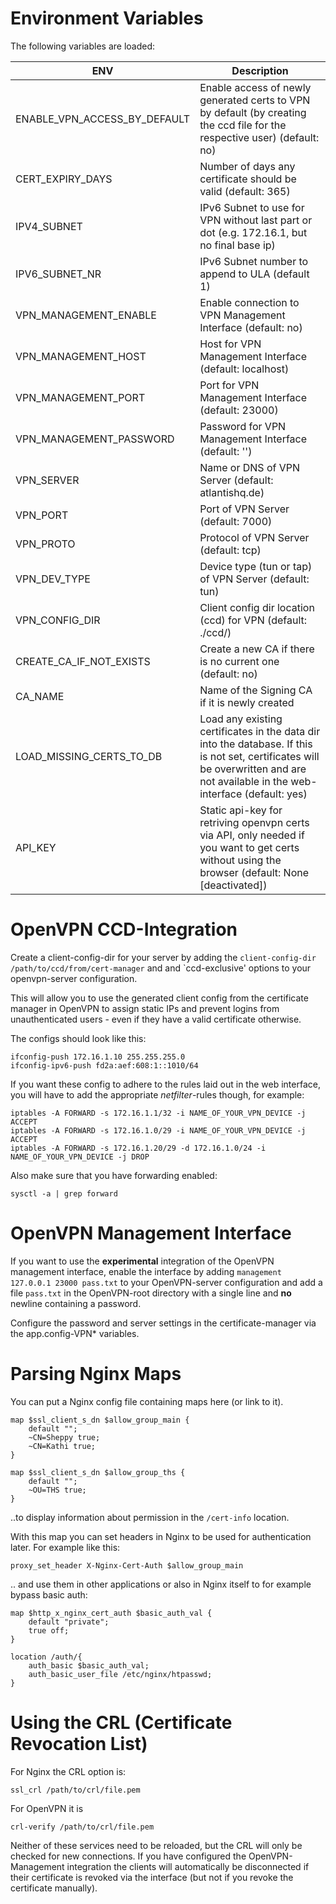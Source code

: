 # Environment Variables
The following variables are loaded:

| ENV                           | Description                |
| ----------------------------- | -------------------------- |
| ENABLE_VPN_ACCESS_BY_DEFAULT  | Enable access of newly generated certs to VPN by default (by creating the ccd file for the respective user) (default: no) |
| CERT_EXPIRY_DAYS              | Number of days any certificate should be valid (default: 365) |
| IPV4_SUBNET                   | IPv6 Subnet to use for VPN without last part or dot (e.g. 172.16.1, but no final base ip) |
| IPV6_SUBNET_NR                | IPv6 Subnet number to append to ULA (default 1) |
| VPN_MANAGEMENT_ENABLE         | Enable connection to VPN Management Interface (default: no) |
| VPN_MANAGEMENT_HOST           | Host for VPN Management Interface (default: localhost) |
| VPN_MANAGEMENT_PORT           | Port for VPN Management Interface (default: 23000) |
| VPN_MANAGEMENT_PASSWORD       | Password for VPN Management Interface (default: '') |
| VPN_SERVER                    | Name or DNS of VPN Server (default: atlantishq.de) |
| VPN_PORT                      | Port of VPN Server (default: 7000) |
| VPN_PROTO                     | Protocol of VPN Server (default: tcp) |
| VPN_DEV_TYPE                  | Device type (tun or tap) of VPN Server (default: tun) |
| VPN_CONFIG_DIR                | Client config dir location (ccd) for VPN (default: ./ccd/) |
| CREATE_CA_IF_NOT_EXISTS       | Create a new CA if there is no current one (default: no) |
| CA_NAME                       | Name of the Signing CA if it is newly created |
| LOAD_MISSING_CERTS_TO_DB      | Load any existing certificates in the data dir into the database. If this is not set, certificates will be overwritten and are not available in the web-interface (default: yes) |
| API_KEY                       | Static api-key for retriving openvpn certs via API, only needed if you want to get certs without using the browser (default: None [deactivated]) |

# OpenVPN CCD-Integration
Create a client-config-dir for your server by adding the `client-config-dir /path/to/ccd/from/cert-manager` and and `ccd-exclusive' options to your openvpn-server configuration.

This will allow you to use the generated client config from the certificate manager in OpenVPN to assign static IPs and prevent logins from unauthenticated users - even if they have a valid certificate otherwise.

The configs should look like this:

    ifconfig-push 172.16.1.10 255.255.255.0
    ifconfig-ipv6-push fd2a:aef:608:1::1010/64

If you want these config to adhere to the rules laid out in the web interface, you will have to add the appropriate *netfilter*-rules though, for example:

    iptables -A FORWARD -s 172.16.1.1/32 -i NAME_OF_YOUR_VPN_DEVICE -j ACCEPT
    iptables -A FORWARD -s 172.16.1.0/29 -i NAME_OF_YOUR_VPN_DEVICE -j ACCEPT
    iptables -A FORWARD -s 172.16.1.20/29 -d 172.16.1.0/24 -i NAME_OF_YOUR_VPN_DEVICE -j DROP

Also make sure that you have forwarding enabled:

    sysctl -a | grep forward

# OpenVPN Management Interface
If you want to use the **experimental** integration of the OpenVPN management interface, enable the interface by adding `management 127.0.0.1 23000 pass.txt` to your OpenVPN-server configuration and add a file `pass.txt` in the OpenVPN-root directory with a single line and **no** newline containing a password.

Configure the password and server settings in the certificate-manager via the app.config-VPN\* variables.

# Parsing Nginx Maps
You can put a Nginx config file containing maps here (or link to it).

    map $ssl_client_s_dn $allow_group_main {
        default "";
        ~CN=Sheppy true;
        ~CN=Kathi true;
    }
    
    map $ssl_client_s_dn $allow_group_ths {
        default "";
        ~OU=THS true;
    }

..to display information about permission in the `/cert-info` location.

With this map you can set headers in Nginx to be used for authentication later. For example like this:

    proxy_set_header X-Nginx-Cert-Auth $allow_group_main

.. and use them in other applications or also in Nginx itself to for example bypass basic auth:

    map $http_x_nginx_cert_auth $basic_auth_val {
        default "private";
        true off;
    }

    location /auth/{
        auth_basic $basic_auth_val;
        auth_basic_user_file /etc/nginx/htpasswd;
    }

# Using the CRL (Certificate Revocation List)
For Nginx the CRL option is:

    ssl_crl /path/to/crl/file.pem

For OpenVPN it is

    crl-verify /path/to/crl/file.pem

Neither of these services need to be reloaded, but the CRL will only be checked for new connections.
If you have configured the OpenVPN-Management integration the clients will automatically be disconnected if their certificate is revoked via the interface (but not if you revoke the certificate manually).
